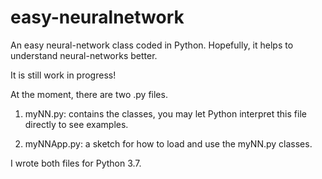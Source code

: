# easy-neuralnetwork
An easy neural-network class coded in Python. Hopefully, it helps to understand neural-networks better.

It is still work in progress! 

At the moment, there are two .py files. 

1) myNN.py: contains the classes, you may let Python interpret this file directly to see examples.

2) myNNApp.py: a sketch for how to load and use the myNN.py classes.

I wrote both files for Python 3.7.

